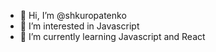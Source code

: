 - 👋 Hi, I’m @shkuropatenko
- 👀 I’m interested in Javascript
- 🌱 I’m currently learning Javascript and React

<!---
shkuropatenko/shkuropatenko is a ✨ special ✨ repository because its `README.md` (this file) appears on your GitHub profile.
You can click the Preview link to take a look at your changes.
--->
